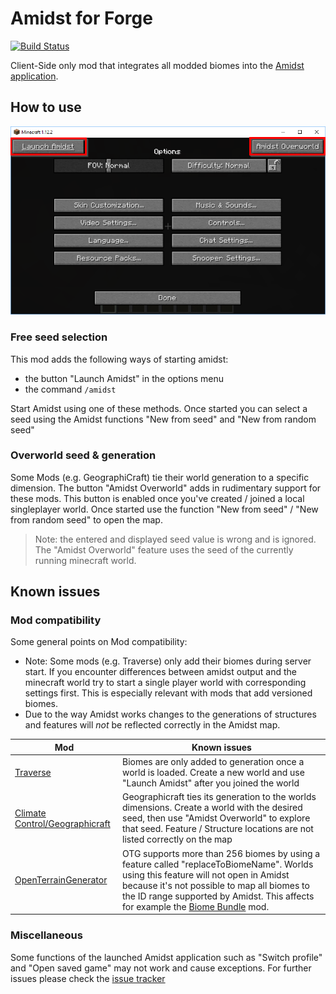 Amidst for Forge
================

[![Build Status](https://travis-ci.org/fraenkelc/amidst-forge.svg?branch=master)](https://travis-ci.org/fraenkelc/amidst-forge)

Client-Side only mod that integrates all modded biomes into the [Amidst application](https://github.com/toolbox4minecraft/amidst). 


How to use
----------

![picture showing the amidst button in the option menu](images/options.png)

### Free seed selection

This mod adds the following ways of starting amidst: 
* the button "Launch Amidst" in the options menu 
* the command `/amidst`

Start Amidst using one of these methods. Once started you can select a seed using the Amidst functions "New from seed" and "New from random seed"

### Overworld seed & generation

Some Mods (e.g. GeographiCraft) tie their world generation to a specific dimension. The button "Amidst Overworld" adds in rudimentary support for these mods. This button is enabled once you've created / joined a local singleplayer world.
Once started use the function "New from seed" / "New from random seed" to open the map.
> Note: the entered and displayed seed value is wrong and is ignored. The "Amidst Overworld" feature uses the seed of the currently running minecraft world.    

Known issues
------------

### Mod compatibility
Some general points on Mod compatibility:
 * Note: Some mods (e.g. Traverse) only add their biomes during server start. If you encounter differences between amidst output and the minecraft world try to start a single  player world with corresponding settings first. This is especially relevant with mods that add versioned biomes.
 *  Due to the way Amidst works changes to the generations of structures and features will *not* be reflected correctly in the Amidst map.

| Mod | Known issues |
|-----|--------------|
|[Traverse](https://minecraft.curseforge.com/projects/traverse)| Biomes are only added to generation once a world is loaded. Create a new world and use "Launch Amidst" after you joined the world |
|[Climate Control/Geographicraft](https://minecraft.curseforge.com/projects/climate-control-geographicraft)| Geographicraft ties its generation to the worlds dimensions. Create a world with the desired seed, then use "Amidst Overworld" to explore that seed. Feature / Structure locations are not listed correctly on the map |
|[OpenTerrainGenerator](https://minecraft.curseforge.com/projects/open-terrain-generator)| OTG supports more than 256 biomes by using a feature called "replaceToBiomeName". Worlds using this feature will not open in Amidst because it's not possible to map all biomes to the ID range supported by Amidst. This affects for example the [Biome Bundle](https://minecraft.curseforge.com/projects/biome-bundle) mod.|


### Miscellaneous

Some functions of the launched Amidst application such as "Switch profile" and "Open saved game" may not work and cause exceptions. For further issues please check the [issue tracker](../../issues)

